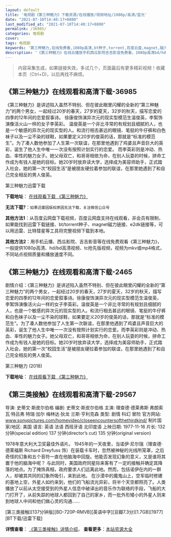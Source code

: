 ```yaml
---
layout: default
title: '电视剧《第三种魅力》下载资源/在线播放/视频地址/1080p/高清/蓝光'
date: "2021-07-10T14:40:17+0800"
last_modified_at: "2021-07-10T14:40:17+0800"
permalink: /36985/
categories: 电视剧
cover:
tags: 电视剧
keywords: '第三种魅力,在线免费看,1080p高清,bt种子,torrent,百度云盘,magnet,磁力链,迅雷下载资源'
description: '《第三种魅力》在线云播放手机西瓜影院吉吉影音免费看，1080p高清bd/hd未删减完整版和tc抢先枪版，mkv/mp4格式，附带bt/torrent种子、magnet/磁力链、百度云盘、网盘资源迅雷下载链接'
---
```


>内容采集生成，如果链接失效，多试几个，页面最后有更多精彩视频！收藏本页（Ctrl+D)，以后再找不麻烦。


## 《第三种魅力》在线观看和高清下载-36985

《第三种魅力》是讲述陷入虽然不特别、但在彼此眼里闪耀的全新的“第三种魅力”的两个男女，一起经过20岁的春天，27岁的夏天，32岁的秋天，描写恋爱的四季的12年间的恋爱叙事诗。 徐康俊饰演异次元的现实型模范生温俊英，李絮饰演像活火山一样的女子李英彩。 温俊英是一个非比寻常的有规划且细腻的人，也是一个敏感的异次元的现实型的人。和流行相去甚远的眼镜、笔挺的牛仔裤和白色袜子以及一尘不染的球鞋，如果要定义20岁的俊英的话，那就是“标准的模范生”。为了凑人数他参加了人生第一次联谊，在那里他遇到了鸡婆且声音巨大的英彩，诞生了他人生中唯一一次没有按照计划实行的恋爱。 而李英彩则是冲动、热血、率性的魅力女子。她父母双亡，和哥哥相依为命，在别人玩耍的时候，拼命工作成为有钱人是她的目标。她20岁时放弃读大学，选择成为美容师助手，正式踏入社会，她的第一次“校园生活”是被朋友硬拉着参加的联谊，在那里她遇到了和自己完全相反的男人俊英。


第三种魅力迅雷下载

**下载地址**： [在线观看下载 《第三种魅力》](https://www.993dy.com//vod-detail-id-31474.html) 


**无法下载?**：`如果迅雷因版权原因无法下载，关注微信公众号 `

**其他方法1**：从百度云网盘下载视频，百度云网盘支持在线观看，非会员有限制，如果能找到迅雷下载链接、bt/torrent种子、magnet磁力链接、e2dk链接等，可以用迅雷、比特彗星等工具将完整视频下载到本地。

**其他方法2**：用手机云播、西瓜影院、吉吉影音等在线免费观看《第三种魅力》，一般提供1080p高清、hd/bd高清视频、tc抢先版视频，视频为mkv或mp4格式，不同站点视频质量和播放速度不同。


## 《第三种魅力》在线观看和高清下载-2465

剧情介绍：《第三种魅力》是讲述陷入虽然不特别、但在彼此眼里闪耀的全新的“第三种魅力”的两个男女，一起经过20岁的春天，27岁的夏天，32岁的秋天，描写恋爱的四季的12年间的恋爱叙事诗。徐康俊饰演异次元的现实型模范生温俊英，李絮饰演像活火山一样的女子李英彩。温俊英是一个非比寻常的有规划且细腻的人，也是一个敏感的异次元的现实型的人。和流行相去甚远的眼镜、笔挺的牛仔裤和白色袜子以及一尘不染的球鞋，如果要定义20岁的俊英的话，那就是“标准的模范生”。为了凑人数他参加了人生第一次联谊，在那里他遇到了鸡婆且声音巨大的英彩，诞生了他人生中唯一一次没有按照计划实行的恋爱。而李英彩则是冲动、热血、率性的魅力女子。她父母双亡，和哥哥相依为命，在别人玩耍的时候，拼命工作成为有钱人是她的目标。她20岁时放弃读大学，选择成为美容师助手，正式踏入社会，她的第一次“校园生活”是被朋友硬拉着参加的联谊，在那里她遇到了和自己完全相反的男人俊英。


第三种魅力 (2018)

**下载地址**： [在线观看下载 《第三种魅力》](https://www.btbtdy.me/btdy/dy13688.html) 


## 《第三类接触》在线观看和高清下载-29567

导演: 史蒂文·斯皮尔伯格 编剧: 史蒂文·斯皮尔伯格 主演: 理查德·德莱弗斯 弗朗索瓦·特吕弗 特瑞·加尔 梅林达·狄龙 兰斯·亨利克森 类型: 剧情 科幻 冒险 官方网站: www.sonypictures.com/homevideo/closeencountersofthethirdkind/ 制片国家/地区: 美国 语言: 英语 法语 西班牙语 北印度语 上映日期: 1977-11-16 片长: 132 分钟(special edition) 137 分钟(director’s cut) 135 分钟(original version)

1978年意大利大卫奖最佳外语片。 1945年的一天夜里，当诺伊·尼尔瑞（理查德·德莱福斯 Richard Dreyfuss 饰）在装载卡车时，忽然被神秘的光线所笼罩，之后奇怪的幻象和五个音符一直在他脑海中回旋。他能否发现幻象的意义，又是谁将其置于他的脑海中呢？ 与此同时，美国政府同星际来客有了一定的接触并确定其降落的地点。为了掩饰真相，政府要求人们远离此地。然而，包括诺伊在内的一群人，却被其共同的幻象所吸引，来到此地。 在沙漠中的魔鬼山上，空军临时修建的基地上空，外星人如约来到，他们的飞船流光异彩，将半个天空都照亮了。人类播放了以前从太空接受到的外星人信息中破译出的音乐作为联络的手段，飞船的大门打开了，从前失踪的地球人都回到了自己的家乡，而一批外形矮小的外星人则来到地球人中间和他们做心灵的沟通……


[第三类接触][137分钟版][BD-720P-RMVB][英语中字][豆瓣7.3分][1.7GB][1977][BT下载/迅雷下载]

**详情查看**： [《第三类接触》详情介绍](/movie/29567/)， **查看更多**：[本站资源大全](/movie/t/all/)

